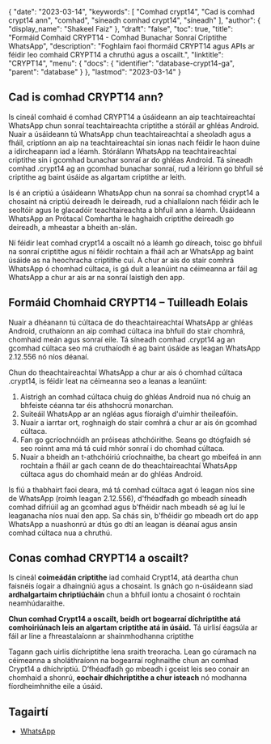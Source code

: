 {
  "date": "2023-03-14",
  "keywords": [
"Comhad crypt14",
"Cad is comhad crypt14 ann",
"comhad",
"síneadh comhad crypt14",
"síneadh"
],
  "author": {
    "display_name": "Shakeel Faiz"
},
  "draft": "false",
  "toc": true,
  "title": "Formáid Comhaid CRYPT14 - Comhad Bunachar Sonraí Criptithe WhatsApp",
  "description": "Foghlaim faoi fhormáid CRYPT14 agus APIs ar féidir leo comhaid CRYPT14 a chruthú agus a oscailt.",
  "linktitle": "CRYPT14",
  "menu": {
    "docs": {
      "identifier": "database-crypt14-ga",
      "parent": "database"
}
},
  "lastmod": "2023-03-14"
}

## Cad is comhad CRYPT14 ann?

Is cineál comhaid é comhad CRYPT14 a úsáideann an aip teachtaireachtaí WhatsApp chun sonraí teachtaireachta criptithe a stóráil ar ghléas Android. Nuair a úsáideann tú WhatsApp chun teachtaireachtaí a sheoladh agus a fháil, criptíonn an aip na teachtaireachtaí sin ionas nach féidir le haon duine a idircheapann iad a léamh. Stórálann WhatsApp na teachtaireachtaí criptithe sin i gcomhad bunachar sonraí ar do ghléas Android. Tá síneadh comhad .crypt14 ag an gcomhad bunachar sonraí, rud a léiríonn go bhfuil sé criptithe ag baint úsáide as algartam criptithe ar leith.

Is é an criptiú a úsáideann WhatsApp chun na sonraí sa chomhad crypt14 a chosaint ná criptiú deireadh le deireadh, rud a chiallaíonn nach féidir ach le seoltóir agus le glacadóir teachtaireachta a bhfuil ann a léamh. Úsáideann WhatsApp an Prótacal Comhartha le haghaidh criptithe deireadh go deireadh, a mheastar a bheith an-slán.

Ní féidir leat comhad crypt14 a oscailt nó a léamh go díreach, toisc go bhfuil na sonraí criptithe agus ní féidir rochtain a fháil ach ar WhatsApp ag baint úsáide as na heochracha criptithe cuí. A chur ar ais do stair comhrá WhatsApp ó chomhad cúltaca, is gá duit a leanúint na céimeanna ar fáil ag WhatsApp a chur ar ais ar na sonraí laistigh den app.

## Formáid Chomhaid CRYPT14 – Tuilleadh Eolais

Nuair a dhéanann tú cúltaca de do theachtaireachtaí WhatsApp ar ghléas Android, cruthaíonn an aip comhad cúltaca ina bhfuil do stair chomhrá, chomhaid meán agus sonraí eile. Tá síneadh comhad .crypt14 ag an gcomhad cúltaca seo má cruthaíodh é ag baint úsáide as leagan WhatsApp 2.12.556 nó níos déanaí.

Chun do theachtaireachtaí WhatsApp a chur ar ais ó chomhad cúltaca .crypt14, is féidir leat na céimeanna seo a leanas a leanúint:

1. Aistrigh an comhad cúltaca chuig do ghléas Android nua nó chuig an bhfeiste céanna tar éis athshocrú monarchan.
2. Suiteáil WhatsApp ar an ngléas agus fíoraigh d'uimhir theileafóin.
3. Nuair a iarrtar ort, roghnaigh do stair comhrá a chur ar ais ón gcomhad cúltaca.
4. Fan go gcríochnóidh an próiseas athchóirithe. Seans go dtógfaidh sé seo roinnt ama má tá cuid mhór sonraí i do chomhad cúltaca.
5. Nuair a bheidh an t-athchóiriú críochnaithe, ba cheart go mbeifeá in ann rochtain a fháil ar gach ceann de do theachtaireachtaí WhatsApp cúltaca agus do chomhaid meán ar do ghléas Android.

Is fiú a thabhairt faoi deara, má tá comhad cúltaca agat ó leagan níos sine de WhatsApp (roimh leagan 2.12.556), d'fhéadfadh go mbeadh síneadh comhad difriúil ag an gcomhad agus b'fhéidir nach mbeadh sé ag luí le leaganacha níos nuaí den app. Sa chás sin, b'fhéidir go mbeadh ort do app WhatsApp a nuashonrú ar dtús go dtí an leagan is déanaí agus ansin comhad cúltaca nua a chruthú.

## Conas comhad CRYPT14 a oscailt?

Is cineál **coimeádán criptithe** iad comhaid Crypt14, atá deartha chun faisnéis íogair a dhaingniú agus a chosaint. Is gnách go n-úsáideann siad **ardhalgartaim chriptiúcháin** chun a bhfuil iontu a chosaint ó rochtain neamhúdaraithe.

**Chun comhad Crypt14 a oscailt, beidh ort bogearraí díchriptithe atá comhoiriúnach leis an algartam criptithe atá in úsáid.** Tá uirlisí éagsúla ar fáil ar líne a fhreastalaíonn ar shainmhodhanna criptithe

Tagann gach uirlis díchriptithe lena sraith treoracha. Lean go cúramach na céimeanna a sholáthraíonn na bogearraí roghnaithe chun an comhad Crypt14 a dhíchriptiú. D’fhéadfadh go mbeadh i gceist leis seo conair an chomhaid a shonrú, **eochair dhíchriptithe a chur isteach** nó modhanna fíordheimhnithe eile a úsáid.


## Tagairtí
* [WhatsApp](https://en.wikipedia.org/wiki/WhatsApp)


